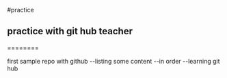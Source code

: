 #practice 
## practice with git hub teacher
========

first sample repo with github
--listing some content
--in order
--learning git hub
